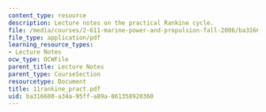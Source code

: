 ```yaml
---
content_type: resource
description: Lecture notes on the practical Rankine cycle.
file: /media/courses/2-611-marine-power-and-propulsion-fall-2006/ba316680a34a95ffa89a861358920360_11rankine_pract.pdf
file_type: application/pdf
learning_resource_types:
- Lecture Notes
ocw_type: OCWFile
parent_title: Lecture Notes
parent_type: CourseSection
resourcetype: Document
title: 11rankine_pract.pdf
uid: ba316680-a34a-95ff-a89a-861358920360
---
```


